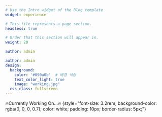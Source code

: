 ```yaml
---
# Use the Intro widget of the Blog template
widget: experience

# This file represents a page section.
headless: true

# Order that this section will appear in.
weight: 20

author: admin

author: admin
design:
  background:
    color: '#090a0b'  # 배경 색상
    text_color_light: true
    image: "working.jpg"
  css_class: fullscreen
---
```









🔥Currently Working On...🔥
{style="font-size: 3.2rem; background-color: rgba(0, 0, 0, 0.7); color: white; padding: 10px; border-radius: 5px;"}
